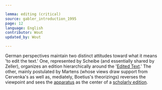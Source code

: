 ```yaml
---

lemma: editing (critical)
source: gabler_introduction_1995
page: 12
language: English
contributor: Wout
updated_by: Wout

---
```


German perspectives maintain two distinct attitudes toward what it means 'to edit the text.' One, represented by Scheibe (and essentially shared by Zeller), organizes an edition hierarchically around the '[Edited Text](textEdited.html).' The other, mainly postulated by Martens (whose views draw support from Cervenka's as well as, mediately, Boetius's theorizings) reverses the viewpoint and sees the [apparatus](apparatusCritical.html) as the center of a [scholarly edition](editionScholarly.html).
